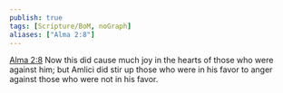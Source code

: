 ```yaml
---
publish: true
tags: [Scripture/BoM, noGraph]
aliases: ["Alma 2:8"]
---
```

[Alma 2:8](https://churchofjesuschrist.org/study/scriptures/bofm/alma/2?lang=eng&id=p8#p8) Now this did cause much joy in the hearts of those who were against him; but Amlici did stir up those who were in his favor to anger against those who were not in his favor.
